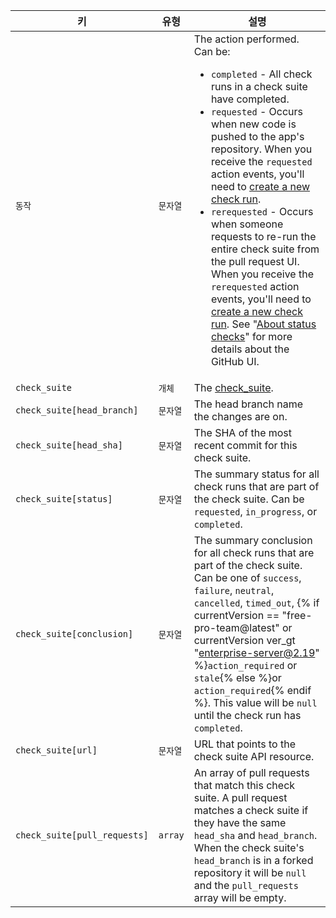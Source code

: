 | 키                            | 유형      | 설명                                                                                                                                                                                                                                                                                                                                                         |
| ---------------------------- | ------- | ---------------------------------------------------------------------------------------------------------------------------------------------------------------------------------------------------------------------------------------------------------------------------------------------------------------------------------------------------------- |
| `동작`                         | `문자열`   | The action performed. Can be:<ul><li>`completed` - All check runs in a check suite have completed.</li><li>`requested` - Occurs when new code is pushed to the app's repository. When you receive the `requested` action events, you'll need to [create a new check run](/v3/checks/runs/#create-a-check-run).</li><li>`rerequested` - Occurs when someone requests to re-run the entire check suite from the pull request UI. When you receive the `rerequested` action events, you'll need to [create a new check run](/v3/checks/runs/#create-a-check-run). See "[About status checks](/articles/about-status-checks#checks)" for more details about the GitHub UI.</li></ul>                                                                                                                                                                                                                                                                                                     |
| `check_suite`                | `개체`    | The [check_suite](/v3/checks/suites/).                                                                                                                                                                                                                                                                                                                     |
| `check_suite[head_branch]`   | `문자열`   | The head branch name the changes are on.                                                                                                                                                                                                                                                                                                                   |
| `check_suite[head_sha]`      | `문자열`   | The SHA of the most recent commit for this check suite.                                                                                                                                                                                                                                                                                                    |
| `check_suite[status]`        | `문자열`   | The summary status for all check runs that are part of the check suite. Can be `requested`, `in_progress`, or `completed`.                                                                                                                                                                                                                                 |
| `check_suite[conclusion]`    | `문자열`   | The summary conclusion for all check runs that are part of the check suite. Can be one of `success`, `failure`, `neutral`, `cancelled`, `timed_out`,  {% if currentVersion == "free-pro-team@latest" or currentVersion ver_gt "enterprise-server@2.19" %}`action_required` or `stale`{% else %}or `action_required`{% endif %}. This value will be `null` until the check run has `completed`. |
| `check_suite[url]`           | `문자열`   | URL that points to the check suite API resource.                                                                                                                                                                                                                                                                                                           |
| `check_suite[pull_requests]` | `array` | An array of pull requests that match this check suite. A pull request matches a check suite if they have the same `head_sha` and `head_branch`. When the check suite's `head_branch` is in a forked repository it will be `null` and the `pull_requests` array will be empty.                                                                              |
